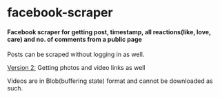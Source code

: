 # facebook-scraper

<h4>Facebook scraper for getting post, timestamp, all reactions(like, love, care) and no. of comments from a public page</h4>
Posts can be scraped without logging in as well.

<u>Version 2:</u>
Getting photos and video links as well

Videos are in Blob(buffering state) format and cannot be downloaded as such.
